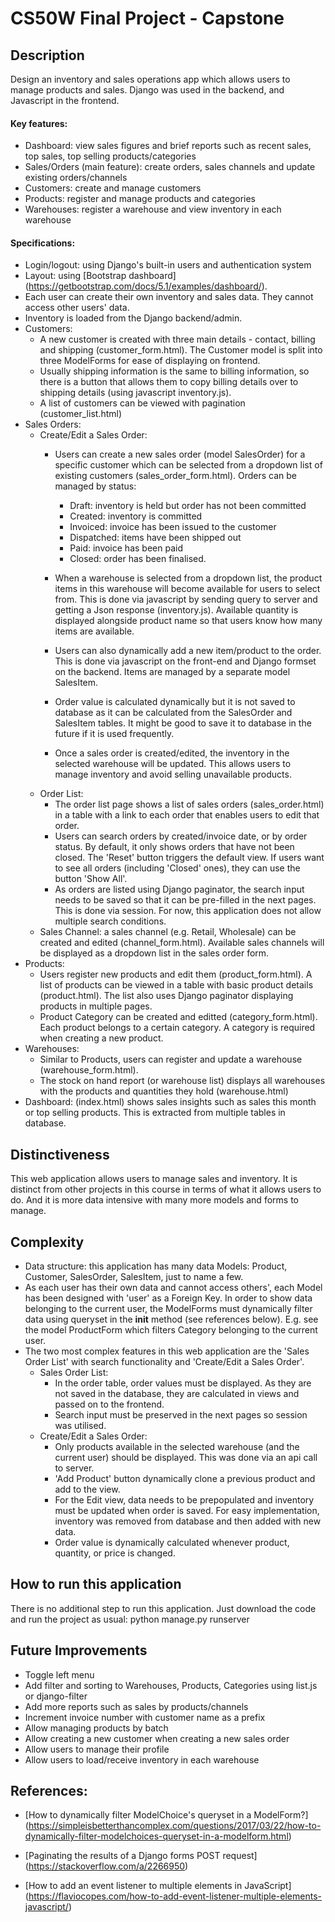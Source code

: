 # CS50W Final Project - Capstone

## Description
Design an inventory and sales operations app which allows users to manage products and sales.
Django was used in the backend, and Javascript in the frontend.

#### Key features:
- Dashboard: view sales figures and brief reports such as recent sales, top sales, top selling products/categories
- Sales/Orders (main feature): create orders, sales channels and update existing orders/channels
- Customers: create and manage customers
- Products: register and manage products and categories
- Warehouses: register a warehouse and view inventory in each warehouse

#### Specifications:
- Login/logout: using Django's built-in users and authentication system
- Layout: using [Bootstrap dashboard] (https://getbootstrap.com/docs/5.1/examples/dashboard/).
- Each user can create their own inventory and sales data. They cannot access other users' data.
- Inventory is loaded from the Django backend/admin.
- Customers:
    - A new customer is created with three main details - contact, billing and shipping (customer_form.html). The Customer model is split into three ModelForms for ease of displaying on frontend.
    - Usually shipping information is the same to billing information, so there is a button that allows them to copy billing details over to shipping details (using javascript inventory.js).
    - A list of customers can be viewed with pagination (customer_list.html)
- Sales Orders:
    - Create/Edit a Sales Order:
        - Users can create a new sales order (model SalesOrder) for a specific customer which can be selected from a dropdown list of existing customers (sales_order_form.html).
            Orders can be managed by status:
            - Draft: inventory is held but order has not been committed
            - Created: inventory is committed
            - Invoiced: invoice has been issued to the customer
            - Dispatched: items have been shipped out
            - Paid: invoice has been paid
            - Closed: order has been finalised.

        - When a warehouse is selected from a dropdown list, the product items in this warehouse will become available for users to select from. This is done via javascript by sending query to server and getting a Json response (inventory.js). Available quantity is displayed alongside product name so that users know how many items are available.
        - Users can also dynamically add a new item/product to the order. This is done via javascript on the front-end and Django formset on the backend. Items are managed by a separate model SalesItem.
        - Order value is calculated dynamically but it is not saved to database as it can be calculated from the SalesOrder and SalesItem tables. It might be good to save it to database in the future if it is used frequently.
        - Once a sales order is created/edited, the inventory in the selected warehouse will be updated. This allows users to manage inventory and avoid selling unavailable products.
    - Order List: 
        - The order list page shows a list of sales orders (sales_order.html) in a table with a link to each order that enables users to edit that order.
        - Users can search orders by created/invoice date, or by order status. By default, it only shows orders that have not been closed. The 'Reset' button triggers the default view. If users want to see all orders (including 'Closed' ones), they can use the button 'Show All'.
        - As orders are listed using Django paginator, the search input needs to be saved so that it can be pre-filled in the next pages. This is done via session. For now, this application does not allow multiple search conditions.
    - Sales Channel: a sales channel (e.g. Retail, Wholesale) can be created and edited (channel_form.html). Available sales channels will be displayed as a dropdown list in the sales order form.
- Products:
    - Users register new products and edit them (product_form.html). A list of products can be viewed in a table with basic product details (product.html). The list also uses Django paginator displaying products in multiple pages.
    - Product Category can be created and editted (category_form.html). Each product belongs to a certain category. A category is required when creating a new product.
- Warehouses:
    - Similar to Products, users can register and update a warehouse (warehouse_form.html).
    - The stock on hand report (or warehouse list) displays all warehouses with the products and quantities they hold (warehouse.html)
- Dashboard: (index.html) shows sales insights such as sales this month or top selling products. This is extracted from multiple tables in database.


## Distinctiveness
This web application allows users to manage sales and inventory. It is distinct from other projects in this course in terms of what it allows users to do. And it is more data intensive with many more models and forms to manage.


## Complexity
- Data structure: this application has many data Models: Product, Customer, SalesOrder, SalesItem, just to name a few.
- As each user has their own data and cannot access others', each Model has been designed with 'user' as a Foreign Key. In order to show data belonging to the current user, the ModelForms must dynamically filter data using queryset in the __init__ method (see references below). E.g. see the model ProductForm which filters Category belonging to the current user.
- The two most complex features in this web application are the 'Sales Order List' with search functionality and 'Create/Edit a Sales Order'.
    - Sales Order List: 
        - In the order table, order values must be displayed. As they are not saved in the database, they are calculated in views and passed on to the frontend.
        - Search input must be preserved in the next pages so session was utilised.
    - Create/Edit a Sales Order:
        - Only products available in the selected warehouse (and the current user) should be displayed. This was done via an api call to server.
        - 'Add Product' button dynamically clone a previous product and add to the view.
        - For the Edit view, data needs to be prepopulated and inventory must be updated when order is saved. For easy implementation, inventory was removed from database and then added with new data.
        - Order value is dynamically calculated whenever product, quantity, or price is changed.


## How to run this application
There is no additional step to run this application. Just download the code and run the project as usual: python manage.py runserver


## Future Improvements
- Toggle left menu
- Add filter and sorting to Warehouses, Products, Categories using list.js or django-filter
- Add more reports such as sales by products/channels
- Increment invoice number with customer name as a prefix
- Allow managing products by batch
- Allow creating a new customer when creating a new sales order
- Allow users to manage their profile
- Allow users to load/receive inventory in each warehouse


## References:
- [How to dynamically filter ModelChoice's queryset in a ModelForm?] (https://simpleisbetterthancomplex.com/questions/2017/03/22/how-to-dynamically-filter-modelchoices-queryset-in-a-modelform.html)

- [Paginating the results of a Django forms POST request] (https://stackoverflow.com/a/2266950)

- [How to add an event listener to multiple elements in JavaScript] (https://flaviocopes.com/how-to-add-event-listener-multiple-elements-javascript/)